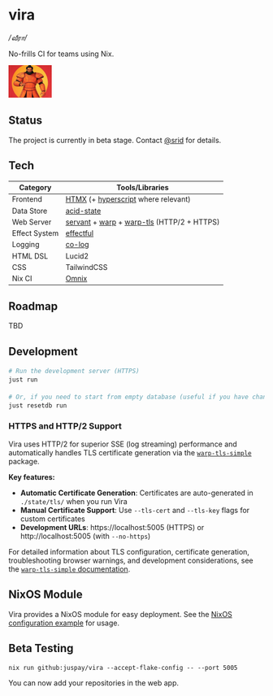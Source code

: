 # vira

_/வீரா/_

No-frills CI for teams using Nix.

<img src="static/vira-logo.jpg" style="height: 64px;" />

## Status

The project is currently in beta stage. Contact [@srid](https://github.com/srid) for details.

## Tech

| Category      | Tools/Libraries                                             |
| ------------- | ----------------------------------------------------------- |
| Frontend      | [HTMX](https://htmx.org/) (+ [hyperscript](https://hyperscript.org/) where relevant)                                   |
| Data Store    | [acid-state](https://github.com/acid-state/acid-state) |
| Web Server    | [servant](https://www.servant.dev/) + [warp](https://hackage.haskell.org/package/warp) + [warp-tls](https://hackage.haskell.org/package/warp-tls) (HTTP/2 + HTTPS)                         |
| Effect System | [effectful](https://hackage.haskell.org/package/effectful)  |
| Logging       | [co-log](https://kowainik.github.io/projects/co-log)        |
| HTML DSL      | Lucid2                                                      |
| CSS           | TailwindCSS                                                 |
| Nix CI        | [Omnix](https://omnix.page/om/ci.html) |

## Roadmap

TBD

## Development

```sh
# Run the development server (HTTPS)
just run

# Or, if you need to start from empty database (useful if you have changed the acid-state types)
just resetdb run
```

### HTTPS and HTTP/2 Support

Vira uses HTTP/2 for superior SSE (log streaming) performance and automatically handles TLS certificate generation via the [`warp-tls-simple`](../warp-tls-simple/README.md) package.

**Key features:**
- **Automatic Certificate Generation**: Certificates are auto-generated in `./state/tls/` when you run Vira
- **Manual Certificate Support**: Use `--tls-cert` and `--tls-key` flags for custom certificates  
- **Development URLs**: https://localhost:5005 (HTTPS) or http://localhost:5005 (with `--no-https`)

For detailed information about TLS configuration, certificate generation, troubleshooting browser warnings, and development considerations, see the [`warp-tls-simple` documentation](../warp-tls-simple/README.md).

## NixOS Module

Vira provides a NixOS module for easy deployment. See the [NixOS configuration example](nix/examples/nixos/flake.nix) for usage.

## Beta Testing

```
nix run github:juspay/vira --accept-flake-config -- --port 5005
```

You can now add your repositories in the web app.
